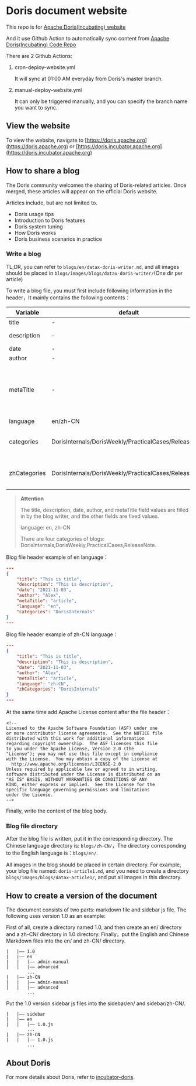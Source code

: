 <!-- 
Licensed to the Apache Software Foundation (ASF) under one
or more contributor license agreements.  See the NOTICE file
distributed with this work for additional information
regarding copyright ownership.  The ASF licenses this file
to you under the Apache License, Version 2.0 (the
"License"); you may not use this file except in compliance
with the License.  You may obtain a copy of the License at

  http://www.apache.org/licenses/LICENSE-2.0

Unless required by applicable law or agreed to in writing,
software distributed under the License is distributed on an
"AS IS" BASIS, WITHOUT WARRANTIES OR CONDITIONS OF ANY
KIND, either express or implied.  See the License for the
specific language governing permissions and limitations
under the License.
-->

# Doris document website

This repo is for [Apache Doris(Incubating) website](https://doris.apache.org)

And it use Github Action to automatically sync content from [Apache Doris(Incubating) Code Repo](https://github.com/apache/incubator-doris)

There are 2 Github Actions:

1. cron-deploy-website.yml

    It will sync at 01:00 AM everyday from Doris's master branch.

2. manual-deploy-website.yml

    It can only be triggered manually, and you can specify the branch name you want to sync.

## View the website

To view the website, navigate to 
[https://doris.apache.org](https://doris.apache.org) 
or
[https://doris.incubator.apache.org](https://doris.incubator.apache.org)

## How to share a blog

The Doris community welcomes the sharing of Doris-related articles. Once merged, these articles will appear on the official Doris website.

Articles include, but are not limited to.

* Doris usage tips
* Introduction to Doris features
* Doris system tuning
* How Doris works
* Doris business scenarios in practice

### Write a blog

TL;DR, you can refer to `blogs/en/datax-doris-writer.md`, and all images should be placed in `blogs/images/blogs/datax-doris-writer/`(One dir per article)

To write a blog file, you must first include following information in the header，It mainly contains the following contents：

| Variable | default | description |
|--------|----------------------------|----------|
| title| - | Blog title|
| description | - | Blog description|
| date | - | Blog date |
| author | - | Blog author |
| metaTitle | - | The title displayed by the browser when browsing the article |
| language | en/zh-CN | language |
| categories | DorisInternals/DorisWeekly/PracticalCases/ReleaseNote | Just required in en language |
| zhCategories | DorisInternals/DorisWeekly/PracticalCases/ReleaseNote | Just required in zh-CN language |

>**Attention**
>
>The title, description, date, author, and metaTitle field values are filled in by the blog writer, and the other fields are fixed values.
>
>language: en, zh-CN
>
>There are four categories of blogs: DorisInternals,DorisWeekly,PracticalCases,ReleaseNote. 

Blog file header example of en language：

```json
---
{
    "title": "This is title",
    "description": "This is description",
    "date": "2021-11-03",
    "author": "Alex",
    "metaTitle": "article",
    "language": "en",
    "categories": "DorisInternals"
}
---
```

Blog file header example of zh-CN language：

```json
---
{
    "title": "This is title",
    "description": "This is description",
    "date": "2021-11-03",
    "author": "Alex",
    "metaTitle": "article",
    "language": "zh-CN",
    "zhCategories": "DorisInternals"
}
---
```

At the same time add Apache License content after the file header：

```
<!-- 
Licensed to the Apache Software Foundation (ASF) under one
or more contributor license agreements.  See the NOTICE file
distributed with this work for additional information
regarding copyright ownership.  The ASF licenses this file
to you under the Apache License, Version 2.0 (the
"License"); you may not use this file except in compliance
with the License.  You may obtain a copy of the License at
  http://www.apache.org/licenses/LICENSE-2.0
Unless required by applicable law or agreed to in writing,
software distributed under the License is distributed on an
"AS IS" BASIS, WITHOUT WARRANTIES OR CONDITIONS OF ANY
KIND, either express or implied.  See the License for the
specific language governing permissions and limitations
under the License.
-->
```

Finally, write the content of the blog body.

### Blog file directory

After the blog file is written, put it in the corresponding directory. The Chinese language directory is: `blogs/zh-CN/`，The directory corresponding to the English language is：`blogs/en/`.

All images in the blog should be placed in certain directory. For example, your blog file named: `doris-article1.md`, and you need to create a directory `blogs/images/blogs/datax-article1/`, and put all images in this directory.

## How to create a version of the document
The document consists of two parts: markdown file and sidebar js file. The following uses version 1.0 as an example:

First of all, create a directory named 1.0, and then create an en/ directory and a zh-CN/ directory in 1.0 directory. Finally，put the English and Chinese Markdown files into the en/ and zh-CN/ directory.
```
|   |—— 1.0
|   |—— en
|   |   |—— admin-manual 
│   │   |—— advanced
        ...
|   |—— zh-CN
|   |   |—— admin-manual 
│   │   |—— advanced   
        ...
```

Put the 1.0 version sidebar js files into the sidebar/en/ and sidebar/zh-CN/.
```
|   |—— sidebar
|   |—— en
|   |   |—— 1.0.js
        ...
|   |—— zh-CN
|   |   |—— 1.0.js
        ...
```

## About Doris

For more details about Doris, refer to [incubator-doris](https://github.com/apache/incubator-doris/blob/master/docs/README.md).


